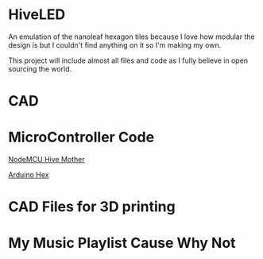# HiveLED
An emulation of the nanoleaf hexagon tiles because I love how modular the design is but I couldn't find anything on it so I'm making my own.

This project will include almost all files and code as I fully believe in open sourcing the world.
# CAD
# MicroController Code
[NodeMCU Hive Mother](hex_controllerTest.ino)

[Arduino Hex](hex_nanoTest.ino)
# CAD Files for 3D printing


# My Music Playlist Cause Why Not
